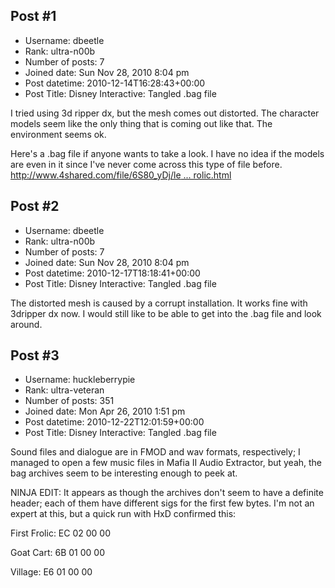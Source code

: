 ## Post #1
- Username: dbeetle
- Rank: ultra-n00b
- Number of posts: 7
- Joined date: Sun Nov 28, 2010 8:04 pm
- Post datetime: 2010-12-14T16:28:43+00:00
- Post Title: Disney Interactive: Tangled .bag file

I tried using 3d ripper dx, but the mesh comes out distorted. The character models seem like the only thing that is coming out like that.  The environment seems ok.

Here's a .bag file if anyone wants to take a look.  I have no idea if the models are even in it since I've never come across this type of file before.
[http://www.4shared.com/file/6S80_yDj/le ... rolic.html](http://www.4shared.com/file/6S80_yDj/level_first_frolic.html)
## Post #2
- Username: dbeetle
- Rank: ultra-n00b
- Number of posts: 7
- Joined date: Sun Nov 28, 2010 8:04 pm
- Post datetime: 2010-12-17T18:18:41+00:00
- Post Title: Disney Interactive: Tangled .bag file

The distorted mesh is caused by a corrupt installation.  It works fine with 3dripper dx now.  I would still like to be able to get into the .bag file and look around.
## Post #3
- Username: huckleberrypie
- Rank: ultra-veteran
- Number of posts: 351
- Joined date: Mon Apr 26, 2010 1:51 pm
- Post datetime: 2010-12-22T12:01:59+00:00
- Post Title: Disney Interactive: Tangled .bag file

Sound files and dialogue are in FMOD and wav formats, respectively; I managed to open a few music files in Mafia II Audio Extractor, but yeah, the bag archives seem to be interesting enough to peek at.

NINJA EDIT: It appears as though the archives don't seem to have a definite header; each of them have different sigs for the first few bytes. I'm not an expert at this, but a quick run with HxD confirmed this:

First Frolic:
EC 02 00 00

Goat Cart:
6B 01 00 00

Village:
E6 01 00 00
